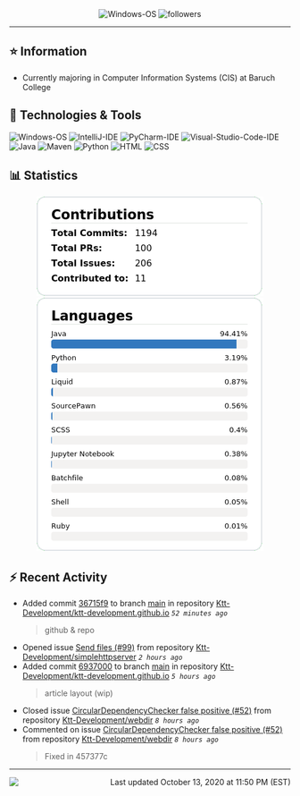 <div align="center">
    <img 
        src="https://img.shields.io/badge/OS-Windows-informational?style=for-the-badge&color=3278be"
        alt="Windows-OS">
    <img 
        src="https://img.shields.io/github/followers/katsute?color=3278be&style=for-the-badge"
        alt="followers">
</div>

<hr>

## ⭐ Information

 - Currently majoring in Computer Information Systems (CIS) at Baruch College

## 🔧 Technologies & Tools

<img 
    src="https://img.shields.io/badge/OS-Windows-informational?style=flat-square&color=3278be"
    alt="Windows-OS">
<img 
    src="https://img.shields.io/badge/Editor-IntelliJ_IDEA-informational?style=flat-square&logo=intellij-idea&logoColor=white&color=3278be"
    alt="IntelliJ-IDE">
<img 
    src="https://img.shields.io/badge/Editor-PyCharm-informational?style=flat-square&logo=pycharm&logoColor=white&color=3278be"
    alt="PyCharm-IDE">
<img 
    src="https://img.shields.io/badge/Editor-Visual_Studio_Code-informational?style=flat-square&logo=Visual-Studio-Code&logoColor=white&color=3278be"
    alt="Visual-Studio-Code-IDE">
<img 
    src="https://img.shields.io/badge/Code-Java-informational?style=flat-square&logo=java&logoColor=white&color=3278be"
    alt="Java">
<img 
    src="https://img.shields.io/badge/Tools-Maven-informational?style=flat-square&logo=apache-maven&logoColor=white&color=3278be"
    alt="Maven">
<img 
    src="https://img.shields.io/badge/Code-Python-informational?style=flat-square&logo=python&logoColor=white&color=3278be"
    alt="Python">
<img 
    src="https://img.shields.io/badge/Code-HTML-informational?style=flat-square&logo=html5&logoColor=white&color=3278be"
    alt="HTML">
<img 
    src="https://img.shields.io/badge/Code-CSS-informational?style=flat-square&logo=css-wizardry&logoColor=white&color=3278be"
    alt="CSS">

## 📊 Statistics
<div align="center">
    <a href="https://github.com/Katsute/">
        <img src="https://github.com/Katsute/Katsute/blob/main/contributions.png">
    </a>
    <a href="https://github.com/Katsute/">
        <img src="https://github.com/Katsute/Katsute/blob/main/languages.png">
    </a>
</div>

## ⚡ Recent Activity

 - Added commit [36715f9](https://github.com/Ktt-Development/ktt-development.github.io/commit/36715f9ae57bffd965cfcd60a39d82d7ea979f58) to branch [main](https://github.com/Ktt-Development/ktt-development.github.io/tree/main) in repository [Ktt-Development/ktt-development.github.io](https://github.com/Ktt-Development/ktt-development.github.io)  *`52 minutes ago`*
   > github & repo
 - Opened issue [Send files (#99)](https://github.com/Ktt-Development/simplehttpserver/issues/99) from repository [Ktt-Development/simplehttpserver](https://github.com/Ktt-Development/simplehttpserver)  *`2 hours ago`*
 - Added commit [6937000](https://github.com/Ktt-Development/ktt-development.github.io/commit/6937000306be2f060f9f79a04c66051e62a55ddb) to branch [main](https://github.com/Ktt-Development/ktt-development.github.io/tree/main) in repository [Ktt-Development/ktt-development.github.io](https://github.com/Ktt-Development/ktt-development.github.io)  *`5 hours ago`*
   > article layout (wip)
 - Closed issue [CircularDependencyChecker false positive (#52)](https://github.com/Ktt-Development/webdir/issues/52) from repository [Ktt-Development/webdir](https://github.com/Ktt-Development/webdir)  *`8 hours ago`*
 - Commented on issue [CircularDependencyChecker false positive (#52)](https://github.com/Ktt-Development/webdir/issues/52#issuecomment-707951676) from repository [Ktt-Development/webdir](https://github.com/Ktt-Development/webdir)  *`8 hours ago`*
   > Fixed in 457377c

---
<img align="left" src="https://github.com/Katsute/Katsute/workflows/Update%20README.md/badge.svg"><p align="right">Last updated October 13, 2020 at 11:50 PM (EST)</p>
